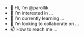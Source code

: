 - 👋 Hi, I’m @parollik
- 👀 I’m interested in ...
- 🌱 I’m currently learning ...
- 💞️ I’m looking to collaborate on ...
- 📫 How to reach me ...

<!---
parollik/parollik is a ✨ special ✨ repository because its `README.md` (this file) appears on your GitHub profile.
You can click the Preview link to take a look at your changes.
--->
